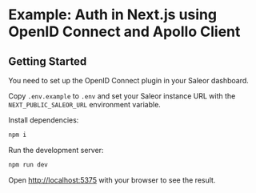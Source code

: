 # Example: Auth in Next.js using OpenID Connect and Apollo Client

## Getting Started

You need to set up the OpenID Connect plugin in your Saleor dashboard.

Copy `.env.example` to `.env` and set your Saleor instance URL with the `NEXT_PUBLIC_SALEOR_URL` environment variable.

Install dependencies:

```bash
npm i
```

Run the development server:

```bash
npm run dev
```

Open [http://localhost:5375](http://localhost:5375) with your browser to see the result.
